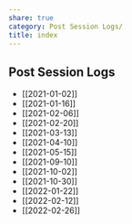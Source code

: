 ```yaml
---
share: true
category: Post Session Logs/
title: index
---
```

## Post Session Logs

- [[2021-01-02]]
- [[2021-01-16]]
- [[2021-02-06]]
- [[2021-02-20]]
- [[2021-03-13]]
- [[2021-04-10]]
- [[2021-05-15]]
- [[2021-09-10]]
- [[2021-10-02]]
- [[2021-10-30]]
- [[2022-01-22]]
- [[2022-02-12]]
- [[2022-02-26]]